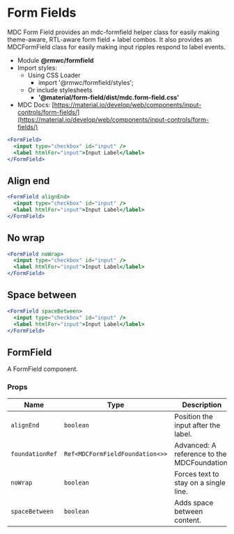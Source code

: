 # Form Fields

MDC Form Field provides an mdc-formfield helper class for easily making theme-aware, RTL-aware form field + label combos. It also provides an MDCFormField class for easily making input ripples respond to label events.

- Module **@rmwc/formfield**
- Import styles:
  - Using CSS Loader
    - import '@rmwc/formfield/styles';
  - Or include stylesheets
    - **'@material/form-field/dist/mdc.form-field.css'**
- MDC Docs: [https://material.io/develop/web/components/input-controls/form-fields/](https://material.io/develop/web/components/input-controls/form-fields/)

```jsx
<FormField>
  <input type="checkbox" id="input" />
  <label htmlFor="input">Input Label</label>
</FormField>
```

## Align end

```jsx
<FormField alignEnd>
  <input type="checkbox" id="input" />
  <label htmlFor="input">Input Label</label>
</FormField>
```

## No wrap

```jsx
<FormField noWrap>
  <input type="checkbox" id="input" />
  <label htmlFor="input">Input Label</label>
</FormField>
```

## Space between

```jsx
<FormField spaceBetween>
  <input type="checkbox" id="input" />
  <label htmlFor="input">Input Label</label>
</FormField>
```

## FormField

A FormField component.

### Props

| Name            | Type                            | Description                                 |
| --------------- | ------------------------------- | ------------------------------------------- |
| `alignEnd`      | `boolean`                       | Position the input after the label.         |
| `foundationRef` | `Ref<MDCFormFieldFoundation<>>` | Advanced: A reference to the MDCFoundation. |
| `noWrap`        | `boolean`                       | Forces text to stay on a single line.       |
| `spaceBetween`  | `boolean`                       | Adds space between content.                 |
